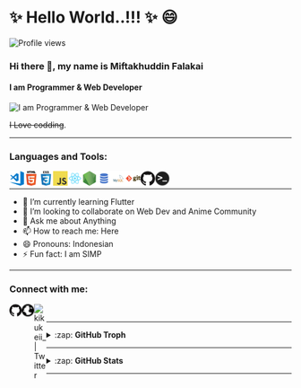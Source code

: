 # ✨ Hello World..!!! ✨ 😄
![Profile views](https://gpvc.arturio.dev/kikukeii)  
### Hi there 👋, my name is Miftakhuddin Falakai
#### I am Programmer & Web Developer


![I am Programmer & Web Developer](https://pbs.twimg.com/profile_banners/1033534929001316353/1603127062/1500x500)

<strike>I Love codding</strike>.

---

### Languages and Tools:
<img align="left" alt="Visual Studio Code" width="26px" src="https://raw.githubusercontent.com/github/explore/80688e429a7d4ef2fca1e82350fe8e3517d3494d/topics/visual-studio-code/visual-studio-code.png" />
<img align="left" alt="HTML5" width="26px" src="https://raw.githubusercontent.com/github/explore/80688e429a7d4ef2fca1e82350fe8e3517d3494d/topics/html/html.png" />
<img align="left" alt="CSS3" width="26px" src="https://raw.githubusercontent.com/github/explore/80688e429a7d4ef2fca1e82350fe8e3517d3494d/topics/css/css.png" />
<img align="left" alt="JavaScript" width="26px" src="https://raw.githubusercontent.com/github/explore/80688e429a7d4ef2fca1e82350fe8e3517d3494d/topics/javascript/javascript.png" />
<img align="left" alt="React" width="26px" src="https://raw.githubusercontent.com/github/explore/80688e429a7d4ef2fca1e82350fe8e3517d3494d/topics/react/react.png" />
<img align="left" alt="Node.js" width="26px" src="https://raw.githubusercontent.com/github/explore/80688e429a7d4ef2fca1e82350fe8e3517d3494d/topics/nodejs/nodejs.png" />
<img align="left" alt="SQL" width="26px" src="https://raw.githubusercontent.com/github/explore/80688e429a7d4ef2fca1e82350fe8e3517d3494d/topics/sql/sql.png" />
<img align="left" alt="MySQL" width="26px" src="https://raw.githubusercontent.com/github/explore/80688e429a7d4ef2fca1e82350fe8e3517d3494d/topics/mysql/mysql.png" />
<img align="left" alt="Git" width="26px" src="https://raw.githubusercontent.com/github/explore/80688e429a7d4ef2fca1e82350fe8e3517d3494d/topics/git/git.png" />
<img align="left" alt="GitHub" width="26px" src="https://raw.githubusercontent.com/github/explore/78df643247d429f6cc873026c0622819ad797942/topics/github/github.png" />
<img align="left" alt="HTML5" width="26px" src="https://raw.githubusercontent.com/github/explore/80688e429a7d4ef2fca1e82350fe8e3517d3494d/topics/terminal/terminal.png" />

<br>

---

- 🌱 I’m currently learning Flutter 
- 👯 I’m looking to collaborate on Web Dev and Anime Community 
- 💬 Ask me about Anything 
- 📫 How to reach me: Here 
- 😄 Pronouns: Indonesian 
- ⚡ Fun fact: I am SIMP 

---

### Connect with me:
[<img align="left" alt="kikukeii.github.io" width="22px" src="https://raw.githubusercontent.com/github/explore/78df643247d429f6cc873026c0622819ad797942/topics/github/github.png" />][kikugit]
[<img align="left" alt="kikukeii.wordpress.com" width="22px" src="https://raw.githubusercontent.com/iconic/open-iconic/master/svg/globe.svg" />][website]
[<img align="left" alt="kikukeii_ | Twitter" width="22px" src="https://cdn.jsdelivr.net/npm/simple-icons@v3/icons/twitter.svg" />][twitter]
<br>

---

<details>
  <summary>:zap: <b>GitHub Troph</b></summary>
  
[![trophy](https://github-profile-trophy.vercel.app/?username=kikukeii)](https://github.com/ryo-ma/github-profile-trophy)

</details>

---

<details>
  <summary>:zap: <b>GitHub Stats</b></summary>
  
  ![GitHub stats](https://github-readme-stats.vercel.app/api?username=kikukeii&show_icons=true&count_private=true)  
  
  [![Top Langs](https://github-readme-stats.vercel.app/api/top-langs/?username=kikukeii)](https://github.com/anuraghazra/github-readme-stats)
  

</details>

---

<!--
![GitHub Activity Graph](https://activity-graph.herokuapp.com/graph?username=kikukeii)  
![GitHub metrics](https://metrics.lecoq.io/kikukeii)  
![GitHub streak stats](https://github-readme-streak-stats.herokuapp.com/?user=kikukeii)  
-->


<!--
<a href='https://docs.github.com/en/developers'><img src='https://raw.githubusercontent.com/acervenky/animated-github-badges/master/assets/devbadge.gif' width='40' height='40'></a>
# ✨ Hello World..!!! ✨ 😄
#### I'm Miftakhuddin Falaki call me kiki
from Indonesian
**kikuKeii/kikukeii** is a ✨ _special_ ✨ repository because its `README.md` (this file) appears on your GitHub profile.
Here are some ideas to get you started:
  👋
- 🔭 I’m currently working on github
- 🌱 I’m currently learning Kotlin language and Android studio
- 👯 I’m looking to collaborate on ...
- 🤔 I’m looking for help with ...
- 💬 Ask me about anything
- 📫 How to reach me: <a href="#contact">Here</a>
- 😄 Pronouns: Indonesian
- ⚡ Fun fact: I Like read comic, watch anime
  👋
- 🌱 I’m currently learning Kotlin language and Android studio 🔷💠🔷
- 💬 Ask me about anything
- 📫 How to reach me: <a href="#connect-with-me">Here</a>
- 😄 Pronouns: Indonesian
- ⚡ Fun fact: I Like read comic, watch anime
<br />
<br />
---
### Connect with me:
[<img align="left" alt="kikukeii.github.io" width="22px" src="https://raw.githubusercontent.com/github/explore/78df643247d429f6cc873026c0622819ad797942/topics/github/github.png" />][kikugit]
[<img align="left" alt="kikukeii.wordpress.com" width="22px" src="https://raw.githubusercontent.com/iconic/open-iconic/master/svg/globe.svg" />][website]
[<img align="left" alt="kikukeii_ | Twitter" width="22px" src="https://cdn.jsdelivr.net/npm/simple-icons@v3/icons/twitter.svg" />][twitter]
[<img align="left" alt="kikukeii | Instagram" width="22px" src="https://cdn.jsdelivr.net/npm/simple-icons@v3/icons/instagram.svg" />][instagram]
<br />
<br />
[<img align="left" alt="kikukeii | Instagram" width="22px" src="https://cdn.jsdelivr.net/npm/simple-icons@v3/icons/instagram.svg" />][instagram]
[instagram]: https://instagram.com/kikukeii
-->

[kikugit]: http://kikukeii.github.io
[website]: https://kikukeii.wordpress.com
[twitter]: https://twitter.com/kikukeii_

